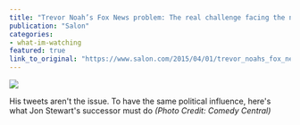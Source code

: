 ```yaml
---
title: "Trevor Noah’s Fox News problem: The real challenge facing the new “Daily Show” host"
publication: "Salon"
categories: 
- what-im-watching
featured: true
link_to_original: "https://www.salon.com/2015/04/01/trevor_noahs_fox_news_problem_the_real_challenge_facing_the_new_daily_show_host/"
---
```

![](/assets/img/stewart_noah.jpg)

His tweets aren't the issue. To have the same political influence, here's what Jon Stewart's successor must do
_(Photo Credit: Comedy Central)_
